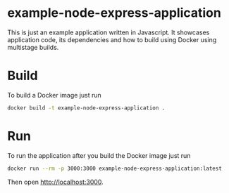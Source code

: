 example-node-express-application
================================

This is just an example application written in Javascript. It showcases application code, its dependencies and how to build using Docker using multistage builds. 

# Build
To build a Docker image just run 
```bash
docker build -t example-node-express-application .
```

# Run
To run the application after you build the Docker image just run
```bash
docker run --rm -p 3000:3000 example-node-express-application:latest
```

Then open [http://localhost:3000](http://localhost:3000).